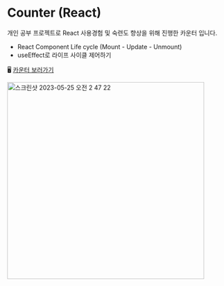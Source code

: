 # Counter (React)

개인 공부 프로젝트로 React 사용경험 및 숙련도 향상을 위해 진행한 카운터 입니다.

* React Component Life cycle (Mount - Update - Unmount)
* useEffect로 라이프 사이클 제어하기

🖥️ [카운터 보러가기](https://songyunjeong.github.io/counter_react)

<img width="454" alt="스크린샷 2023-05-25 오전 2 47 22" src="https://github.com/songyunjeong/counter_react/assets/117874502/159a2f47-43dc-45a1-bbab-756e28eac237">

